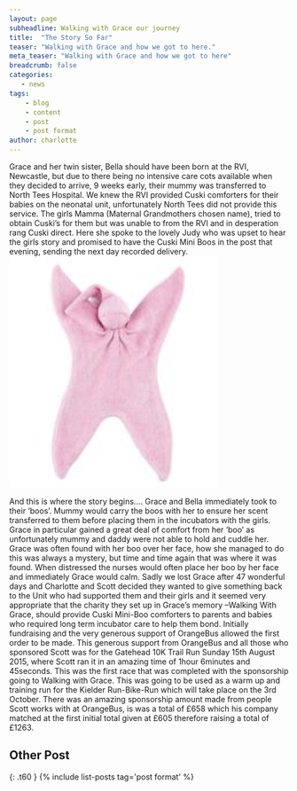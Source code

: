 ```yaml
---
layout: page
subheadline: Walking with Grace our journey
title:  "The Story So Far"
teaser: "Walking with Grace and how we got to here."
meta_teaser: "Walking with Grace and how we got to here"
breadcrumb: false
categories:
   - news
tags:
    - blog
    - content
    - post
    - post format
author: charlotte
---
```

Grace and her twin sister, Bella should have been born at the RVI, Newcastle, but due to there being no intensive care cots available when they decided to arrive, 9 weeks early, their mummy was transferred to North Tees Hospital.
We knew the RVI provided Cuski comforters for their babies on the neonatal unit, unfortunately North Tees did not provide this service.
The girls Mamma (Maternal Grandmothers chosen name), tried to obtain Cuski’s for them but was unable to from the RVI and in desperation rang Cuski direct.  Here she spoke to the lovely Judy who was upset to hear the girls story and promised to have the Cuski Mini Boos in the post that evening, sending the next day recorded delivery. ![Mini Boo](/images/pink_cuski.png)

And this is where the story begins….
Grace and Bella immediately took to their ‘boos’.  Mummy would carry the boos with her to ensure her scent transferred to them before placing them in the incubators with the girls. Grace in particular gained a great deal of comfort from her ‘boo’ as unfortunately mummy and daddy were not able to hold and cuddle her.  Grace was often found with her boo over her face, how she managed to do this was always a mystery, but time and time again that was where it was found.  When distressed the nurses would often place her boo by her face and immediately Grace would calm.
Sadly we lost Grace after 47 wonderful days and Charlotte and Scott decided they wanted to give something back to the Unit who had supported them and their girls and it seemed very appropriate that the charity they set up in Grace’s memory –Walking With Grace, should provide Cuski Mini-Boo comforters to parents and babies who required long term incubator care to help them bond.
Initially fundraising and the very generous support of OrangeBus allowed the first order to be made. This generous support from OrangeBus and all those who sponsored Scott was for the Gatehead 10K Trail Run Sunday 15th August 2015, where Scott ran it in an amazing time of 1hour 6minutes and 45seconds. This was the first race that was completed with the sponsorship going to Walking with Grace. This was going to be used as a warm up and training run for the Kielder Run-Bike-Run which will take place on the 3rd October. There was an amazing sponsorship amount made from people Scott works with at OrangeBus, is was a total of £658 which his company matched at the first initial total given at £605 therefore raising a total of £1263.


## Other Post
{: .t60 }
{% include list-posts tag='post format' %}

